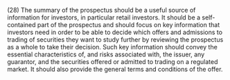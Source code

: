 (28) The summary of the prospectus should be a useful source of information for investors, in particular retail investors. It should be a self-contained part of the prospectus and should focus on key information that investors need in order to be able to decide which offers and admissions to trading of securities they want to study further by reviewing the prospectus as a whole to take their decision. Such key information should convey the essential characteristics of, and risks associated with, the issuer, any guarantor, and the securities offered or admitted to trading on a regulated market. It should also provide the general terms and conditions of the offer.